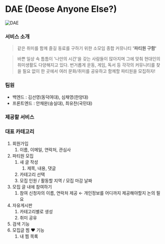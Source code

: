 # DAE (Deose Anyone Else?)

![DAE](https://user-images.githubusercontent.com/73277502/134765907-2bac8522-cc2b-41d9-a914-0a651f226487.png)


### 서비스 소개

> 같은 취미를 함께 즐길 동료를 구하기 위한 소모임 종합 커뮤니티 **'파티원 구함'**

> 바쁜 일상 속 틈틈이 '나만의 시간'을 갖는 사람들이 많아지며 그에 맞춰 현대인의 취미생활도 다양해지고 있다. 번거롭게 운동, 게임, 독서 등 각각의 커뮤니티를 찾을 필요 없이 한 곳에서 여러 문화/취미를 공유하고 함께할 파티원을 모집하자!

### 팀원

- 백엔드 : 김선영(동덕여대), 심채영(한양대)
- 프론트엔드 : 안채완(숭실대), 최유찬(국민대)

### 제공할 서비스

### 대표 카테고리

1. 회원가입
    1. 이름, 이메일, 연락처, 관심사
2. 파티원 모집
    1. 새 글 작성
        1. 제목, 내용, 댓글
    2. 카테고리 선택
    3. 모집 인원 / 활동할 지역 / 모집 마감 날짜
3. 모집 글 내에 참여하기
    1. 참여 신청자의 이름, 연락처 제공 ← 개인정보를 어디까지 제공해야할지 논의 필요
4. 자유게시판
    1. 카테고리별로 생성
    2. 취미 공유
5. 검색 기능
6. 모집글 찜 ❤️ 기능
    1. 내 찜 목록

